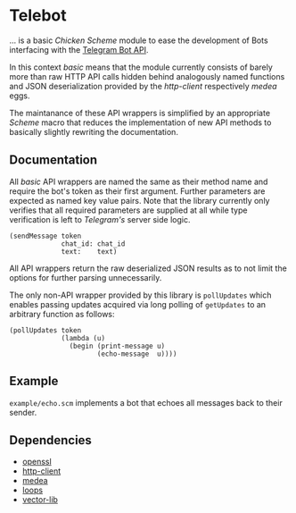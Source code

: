 # Telebot

... is a basic _Chicken Scheme_ module to ease the development of Bots interfacing with the [Telegram Bot API](https://core.telegram.org/bots/api).

In this context _basic_ means that the module currently consists of barely more than raw HTTP API calls hidden behind analogously named functions and JSON deserialization provided by the _http-client_ respectively _medea_ eggs.

The maintanance of these API wrappers is simplified by an appropriate _Scheme_ macro that reduces the implementation of new API methods to basically slightly rewriting the documentation.

## Documentation

All _basic_ API wrappers are named the same as their method name and require the bot's token as their first argument. Further parameters are expected as named key value pairs. Note that the library currently only verifies that all required parameters are supplied at all while type verification is left to _Telegram's_ server side logic.

	(sendMessage token
	             chat_id: chat_id
	             text:    text)

All API wrappers return the raw deserialized JSON results as to not limit the options for further parsing unnecessarily.

The only non-API wrapper provided by this library is `pollUpdates` which enables passing updates acquired via long polling of `getUpdates` to an arbitrary function as follows:

	(pollUpdates token
	             (lambda (u)
	               (begin (print-message u)
	                      (echo-message  u))))

## Example

`example/echo.scm` implements a bot that echoes all messages back to their sender.

## Dependencies

* [openssl](http://wiki.call-cc.org/eggref/4/openssl)
* [http-client](http://wiki.call-cc.org/eggref/4/http-client)
* [medea](http://wiki.call-cc.org/eggref/4/medea)
* [loops](http://wiki.call-cc.org/eggref/4/loops)
* [vector-lib](http://wiki.call-cc.org/eggref/4/vector-lib)
